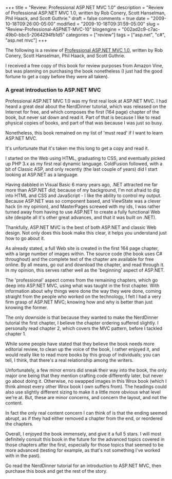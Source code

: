 +++
title = "Review: Professional ASP.NET MVC 1.0"
description = "Review of Professional ASP.NET MVC 1.0, written by Rob Conery, Scott Hanselman, Phil Haack, and Scott Guthrie."
draft = false
comments = true
date = "2009-10-18T09:26:00-05:00"
modified = "2009-10-18T09:31:59-05:00"
slug = "Review-Professional-ASPNET-MVC-10"
blogengine = "002ad2c9-c7ac-49b0-bbc5-2064294fb1d5"
categories = ["review"]
tags = ["asp.net", "c#", "asp.net mvc"]
+++

<div class="note">
<p>The following is a review of <a href="http://www.amazon.com/gp/product/0470384611?tag=strivinglifen-20">Professional ASP.NET MVC 1.0</a>, written by Rob Conery, Scott Hanselman, Phil Haack, and Scott Guthrie.</p>
<p>I received a free copy of this book for review purposes from Amazon Vine, but was planning on purchasing the book nonetheless (I just had the good fortune to get a copy before they were all taken).</p>
</div>
<h3>A great introduction to ASP.NET MVC</h3>
<p>Professional ASP.NET MVC 1.0 was my first real look at ASP.NET MVC. I had heard a great deal about the NerdDinner tutorial, which was released on the Internet for free, and which composes the first (164 page) chapter of the book, but never sat down and read it. Part of that is because I like to read physical copies of books, and part of that was because I was just so busy.</p>
<p>Nonetheless, this book remained on my list of 'must read' if I want to learn ASP.NET MVC.</p>
<p>It's unfortunate that it's taken me this long to get a copy and read it.</p>
<p>I started on the Web using HTML, graduating to CSS, and eventually picked up PHP 3.x as my first real dynamic language. ColdFusion followed, with a bit of Classic ASP, and only recently (the last couple of years) did I start looking at ASP.NET as a language.</p>
<p>Having dabbled in Visual Basic 6 many years ago, .NET attracted me far more than ASP.NET did; because of my background, I'm not afraid to dig into HTML and CSS and JavaScript - I like the ability to control my output. Because ASP.NET was so component based, and ViewState was a clever hack (in my opinion), and MasterPages screwed with my ids, I was rather turned away from having to use ASP.NET to create a fully functional Web site (despite all it's other great advances, and that it was built on .NET).</p>
<p>Thankfully, ASP.NET MVC is the best of both ASP.NET and classic Web design. Not only does this book make this clear, it helps you understand just how to go about it.</p>
<p>As already stated, a full Web site is created in the first 164 page chapter, with a large number of images within. The source code (the book uses C# throughout)&nbsp;and the complete text of the chapter are available for free online. By all means, go out and download the chapter, and read through it. In my opinion, this serves rather well as the 'beginning' aspect of ASP.NET.</p>
<p>The 'professional' aspect comes from the remaining chapters, which go deep into ASP.NET MVC, using what was taught in the first chapter. With information about why things were done the way they were done, coming straight from the people who worked on the technology, I felt I had a very firm grasp of ASP.NET MVC; knowing how and why is better than just knowing the former.</p>
<p>The only downside is that because they wanted to make the NerdDinner tutorial the first chapter, I believe the chapter ordering suffered slightly. I personally read chapter 2, which covers the MVC pattern, before I tackled chapter 1.</p>
<p>While some people have stated that they believe the book needs more editorial review, to clean up the voice of the book, I rather enjoyed it, and would really like to read more books by this group of individuals; you can tell, I think, that there's a real relationship among the writers.</p>
<p>Unfortunately, a few minor errors did sneak their way into the book, the only major one being that they mention crafting code differently later, but never go about doing it. Otherwise, no swapped images in this Wrox book (which I think almost every other Wrox book I own suffers from). The headings could also use slightly different sizing to make it a little more obvious what level we're at. But, these are minor concerns, and concern the layout, and not the content.</p>
<p>In fact the only real content concern I can think of is that the ending seemed abrupt, as if they had either removed a chapter from the end, or reordered the chapters.</p>
<p>Overall, I enjoyed the book immensely, and give it a full 5 stars. I will most definitely consult this book in the future for the advanced topics covered in those chapters after the first, especially for those topics that seemed to be more advanced (testing for example, as that's not something I've worked with in the past).</p>
<p>Go read the NerdDinner tutorial for an introduction to ASP.NET MVC, then purchase this book and get the rest of the story.</p>
